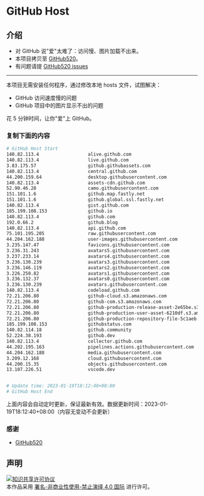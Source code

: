 # GitHub Host
## 介绍
- 对 GitHub 说"爱"太难了：访问慢、图片加载不出来。
- 本项目拷贝至 [GitHub520](https://github.com/521xueweihan/GitHub520)。
- 有问题请提 [GitHub520 issues](https://github.com/521xueweihan/GitHub520/issues/new)

---

本项目无需安装任何程序，通过修改本地 hosts 文件，试图解决：
- GitHub 访问速度慢的问题
- GitHub 项目中的图片显示不出的问题

花 5 分钟时间，让你"爱"上 GitHub。

### 复制下面的内容
```bash
# GitHub Host Start
140.82.113.4                  alive.github.com
140.82.113.4                  live.github.com
3.83.175.57                   github.githubassets.com
140.82.113.4                  central.github.com
44.200.159.64                 desktop.githubusercontent.com
140.82.113.4                  assets-cdn.github.com
52.90.46.28                   camo.githubusercontent.com
151.101.1.6                   github.map.fastly.net
151.101.1.6                   github.global.ssl.fastly.net
140.82.113.4                  gist.github.com
185.199.108.153               github.io
140.82.113.4                  github.com
192.0.66.2                    github.blog
140.82.113.4                  api.github.com
75.101.195.205                raw.githubusercontent.com
44.204.162.188                user-images.githubusercontent.com
3.235.147.47                  favicons.githubusercontent.com
3.236.31.243                  avatars5.githubusercontent.com
3.237.233.14                  avatars4.githubusercontent.com
3.236.130.239                 avatars3.githubusercontent.com
3.236.146.119                 avatars2.githubusercontent.com
3.226.250.82                  avatars1.githubusercontent.com
3.236.132.37                  avatars0.githubusercontent.com
3.236.130.239                 avatars.githubusercontent.com
140.82.113.4                  codeload.github.com
72.21.206.80                  github-cloud.s3.amazonaws.com
72.21.206.80                  github-com.s3.amazonaws.com
72.21.206.80                  github-production-release-asset-2e65be.s3.amazonaws.com
72.21.206.80                  github-production-user-asset-6210df.s3.amazonaws.com
72.21.206.80                  github-production-repository-file-5c1aeb.s3.amazonaws.com
185.199.108.153               githubstatus.com
140.82.114.18                 github.community
52.224.38.193                 github.dev
140.82.113.4                  collector.github.com
44.202.195.163                pipelines.actions.githubusercontent.com
44.204.162.188                media.githubusercontent.com
3.209.12.168                  cloud.githubusercontent.com
44.200.15.35                  objects.githubusercontent.com
13.107.226.51                 vscode.dev


# Update time: 2023-01-19T18:12:40+08:00
# GitHub Host End

```
上面内容会自动定时更新，保证最新有效。数据更新时间：2023-01-19T18:12:40+08:00（内容无变动不会更新）

### 感谢

- [GitHub520](https://github.com/521xueweihan/GitHub520)

## 声明
<a rel="license" href="https://creativecommons.org/licenses/by-nc-nd/4.0/deed.zh"><img alt="知识共享许可协议" style="border-width: 0" src="https://licensebuttons.net/l/by-nc-nd/4.0/88x31.png"></a><br>本作品采用 <a rel="license" href="https://creativecommons.org/licenses/by-nc-nd/4.0/deed.zh">署名-非商业性使用-禁止演绎 4.0 国际</a> 进行许可。